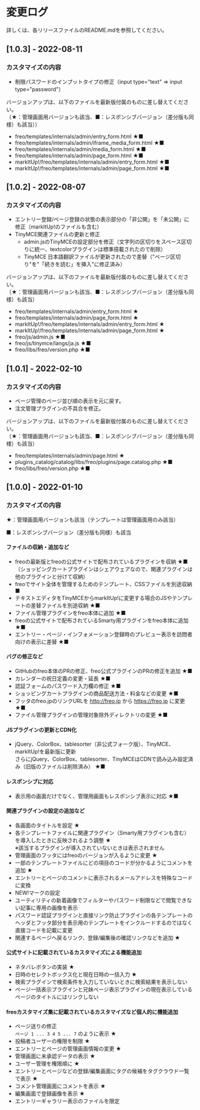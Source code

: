 # 変更ログ

詳しくは、各リリースファイルのREADME.mdを参照してください。

## [1.0.3] - 2022-08-11

### カスタマイズの内容

- 制限パスワードのインプットタイプの修正（input type="text" ⇒ input type="password"）

バージョンアップは、以下のファイルを最新版付属のものに差し替えてください。<br>（★：管理画面用バージョンも該当、■：レスポンシブバージョン（差分版も同様）も該当））

- freo/templates/internals/admin/entry_form.html ★■
- freo/templates/internals/admin/iframe_media_form.html ★■
- freo/templates/internals/admin/media_form.html ★■
- freo/templates/internals/admin/page_form.html ★■
- markItUp!/freo/templates/internals/admin/entry_form.html ★■
- markItUp!/freo/templates/internals/admin/page_form.html ★■



## [1.0.2] - 2022-08-07

### カスタマイズの内容

- エントリー登録/ページ登録の状態の表示部分の「非公開」を「未公開」に修正（markItUp!のファイルも含む）
- TinyMCE関連ファイルの更新と修正
  - admin.jsのTinyMCEの設定部分を修正（文字列の区切りをスペース区切りに統一、textcolorプラグインは標準搭載されたので削除）
  - TinyMCE 日本語翻訳ファイルが更新されたので差替（"ページ区切り"を"「続きを読む」を挿入"に修正済み）

バージョンアップは、以下のファイルを最新版付属のものに差し替えてください。<br>
（★：管理画面用バージョンも該当、■：レスポンシブバージョン（差分版も同様）も該当）
- freo/templates/internals/admin/entry_form.html ★
- freo/templates/internals/admin/page_form.html ★
- markItUp!/freo/templates/internals/admin/entry_form.html ★
- markItUp!/freo/templates/internals/admin/page_form.html ★
- freo/js/admin.js ★■
- freo/js/tinymce/langs/ja.js ★■
- freo/libs/freo/version.php ★■



## [1.0.1] - 2022-02-10

### カスタマイズの内容

- ページ管理のページ並び順の表示を元に戻す。 
- 注文管理プラグインの不具合を修正。

バージョンアップは、以下のファイルを最新版付属のものに差し替えてください。<br>
（★：管理画面用バージョンも該当、■：レスポンシブバージョン（差分版も同様）も該当）
- freo/templates/internals/admin/page.html ★
- plugins_catalog/catalog/libs/freo/plugins/page.catalog.php ★■
- freo/libs/freo/version.php ★■



## [1.0.0] - 2022-01-10

### カスタマイズの内容

★：管理画面用バージョンも該当（テンプレートは管理画面用のみ該当）

■：レスポンシブバージョン（差分版も同様）も該当

#### ファイルの収納・追加など
- freoの最新版とfreoの公式サイトで配布されているプラグインを収納 ★■<br>（ショッピングカートプラグインはシェアウェアなので、関連プラグインは他のプラグインと分けて収納）
- freoでサイト全体を管理するためのテンプレート、CSSファイルを別途収納 ■
- テキストエディタをTinyMCEからmarkItUp!に変更する場合のJSやテンプレートの差替ファイルを別途収納  ★■
- ファイル管理プラグインをfreo本体に追加 ★■
- freoの公式サイトで配布されているSmarty用プラグインをfreo本体に追加 ★■
- エントリー・ページ・インフォメーション登録時のプレビュー表示を訪問者向けの表示に差替 ★■
#### バグの修正など
- GitHubのfreo本体のPRの修正、freo公式プラグインのPRの修正を追加 ★■
- カレンダーの祝日定義の変更・延長 ★■
- 認証フォームのパスワード入力欄の修正 ★■
- ショッピングカートプラグインの商品配送方法・料金などの変更 ★■
- フッタのfreo.jpのリンクURLを http://freo.jp から https://freo.jp に変更 ★■
- ファイル管理プラグインの管理対象除外ディレクトリの変更 ★■
#### JSプラグインの更新とCDN化
- jQuery、ColorBox、tablesorter（非公式フォーク版）、TinyMCE、markItUp!を最新版に更新<br>さらにjQuery、ColorBox、tablesorter、TinyMCEはCDNで読み込み設定済み（旧版のファイルは削除済み） ★■
#### レスポンシブに対応
- 表示用の画面だけでなく、管理用画面もレスポンシブ表示に対応 ★■
#### 関連プラグインの設定の追加など
- 各画面のタイトルを設定 ★
- 各テンプレートファイルに関連プラグイン（Smarty用プラグインも含む）を導入したときに反映されるよう調整 ★<br>※該当するプラグインが導入されていないときは表示されません
- 管理画面のフッタにはfreoのバージョンが入るように変更 ★
- 一部のテンプレートファイルにどの項目のコードが分かるようにコメントを追加 ★
- エントリーとページのコメントに表示されるメールアドレスを特殊なコードに変換
- NEW!マークの設定
- ユーティリティの新着画像でフィルターやパスワード制限などで閲覧できない記事に専用の画像を表示
- パスワード認証プラグインと直接リンク防止プラグインの各テンプレートのヘッダとフッタ部分を表示用のテンプレートをインクルードするのではなく直接コードを記載に変更
- 関連するページへ戻るリンク、登録/編集後の確認リンクなどを追加 ★
#### 公式サイトに記載されているカスタマイズによる機能追加
- ネタバレボタンの実装 ★
- 日時のセレクトボックス化と現在日時の一括入力 ★
- 検索プラグインで検索条件を入力していないときに検索結果を表示しない
- ページ一括表示プラグインと兄妹ページ表示プラグインの現在表示しているページのタイトルにはリンクしない
#### freoカスタマイズ集に記載されているカスタマイズなど個人的に機能追加
- ページ送りの修正<br>`ページ 1 ... 3 4 5 ... 7` のように表示 ★
- 投稿者ユーザーの権限を制限 ★
- エントリーとページの管理画面情報の変更 ★
- 管理画面に未承認データの表示 ★
- ユーザー管理を権限順に ★
- エントリーとページなどの登録/編集画面にタグの候補をタグクラウド一覧で表示 ★
- コメント管理画面にコメントを表示 ★
- 編集画面で登録画像を表示 ★
- エントリーギャラリー表示のファイルを限定
